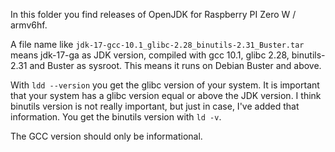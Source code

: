 In this folder you find releases of OpenJDK for Raspberry PI Zero W / armv6hf.

A file name like `jdk-17-gcc-10.1_glibc-2.28_binutils-2.31_Buster.tar` means jdk-17-ga as JDK version, compiled with gcc 10.1, glibc 2.28, binutils-2.31 and Buster as sysroot.
This means it runs on Debian Buster and above.

With `ldd --version` you get the glibc version of your system. It is important that your system has a glibc version equal or above the JDK version.
I think binutils version is not really important, but just in case, I've added that information. You get the binutils version with `ld -v`. 

The GCC version should only be informational.
